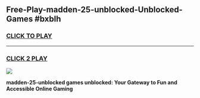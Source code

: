 
## Free-Play-madden-25-unblocked-Unblocked-Games #bxblh
<h3>
<a href="https://news.freeplayer.one?title=madden-25-unblocked&ref=8M">CLICK TO PLAY</a></h3>
<hr>

<h3>
<a href="https://news.freeplayer.one?title=madden-25-unblocked&ref=8M">CLICK 2 PLAY</a>
  
</h3>

<a href="https://news.freeplayer.one?title=madden-25-unblocked&ref=8M"><img src="https://clearcache.store/games.png"></a>


**madden-25-unblocked games unblocked: Your Gateway to Fun and Accessible Online Gaming**
